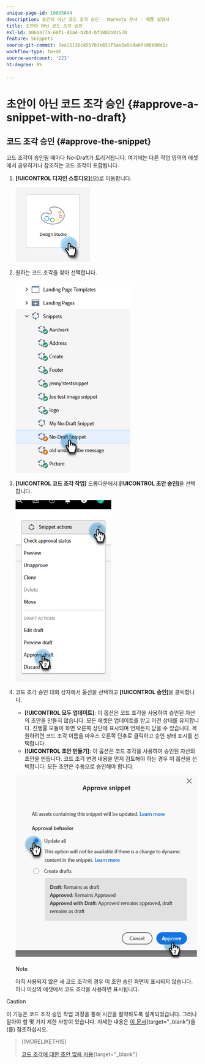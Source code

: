 ```yaml
---
unique-page-id: 10095644
description: 초안이 아닌 코드 조각 승인 - Marketo 문서 - 제품 설명서
title: 초안이 아닌 코드 조각 승인
exl-id: a06aa77a-68f1-41a4-b2bd-bf1882b81578
feature: Snippets
source-git-commit: 7ea15136c4557b3e651f5ae8a5cda6fcd6b80d1c
workflow-type: tm+mt
source-wordcount: '223'
ht-degree: 0%

---
```


# 초안이 아닌 코드 조각 승인 {#approve-a-snippet-with-no-draft}

## 코드 조각 승인 {#approve-the-snippet}

코드 조각이 승인될 때마다 No-Draft가 트리거됩니다. 여기에는 다른 작업 영역의 에셋에서 공유하거나 참조하는 코드 조각이 포함됩니다.

1. **[!UICONTROL 디자인 스튜디오]**(으)로 이동합니다.

   ![](assets/approve-the-snippet-1.png)

1. 원하는 코드 조각을 찾아 선택합니다.

   ![](assets/approve-the-snippet-2.png)

1. **[!UICONTROL 코드 조각 작업]** 드롭다운에서 **[!UICONTROL 초안 승인]**&#x200B;을 선택합니다.

   ![](assets/approve-the-snippet-3.png)

1. 코드 조각 승인 대화 상자에서 옵션을 선택하고 **[!UICONTROL 승인]**&#x200B;을 클릭합니다.

   * **[!UICONTROL 모두 업데이트]**: 이 옵션은 코드 조각을 사용하여 승인된 자산의 초안을 만들지 않습니다. 모든 에셋은 업데이트를 받고 이전 상태를 유지합니다. 진행률 모듈이 화면 오른쪽 상단에 표시되며 언제든지 닫을 수 있습니다. 복원하려면 코드 조각 이름을 마우스 오른쪽 단추로 클릭하고 승인 상태 표시를 선택합니다.
   * **[!UICONTROL 초안 만들기]**: 이 옵션은 코드 조각을 사용하여 승인된 자산의 초안을 만듭니다. 코드 조각 변경 내용을 먼저 검토해야 하는 경우 이 옵션을 선택합니다. 모든 초안은 수동으로 승인해야 합니다.

   ![](assets/approve-the-snippet-4.png)

   >[!NOTE]
   >
   >아직 사용되지 않은 새 코드 조각의 경우 이 초안 승인 화면이 표시되지 않습니다. 하나 이상의 에셋에서 코드 조각을 사용하면 표시됩니다.

>[!CAUTION]
>
>이 기능은 코드 조각 승인 작업 과정을 통해 시간을 절약하도록 설계되었습니다. 그러나 알아야 할 몇 가지 제한 사항이 있습니다. 자세한 내용은 [이 문서](https://nation.marketo.com/t5/knowledgebase/no-draft-snippet-limitations-and-troubleshooting/ta-p/300799){target="_blank"}을(를) 참조하십시오.

>[!MORELIKETHIS]
>
>[코드 조각에 대한 초안 없음 사용](/help/marketo/product-docs/administration/users-and-roles/enable-no-draft-for-snippets.md){target="_blank"}
